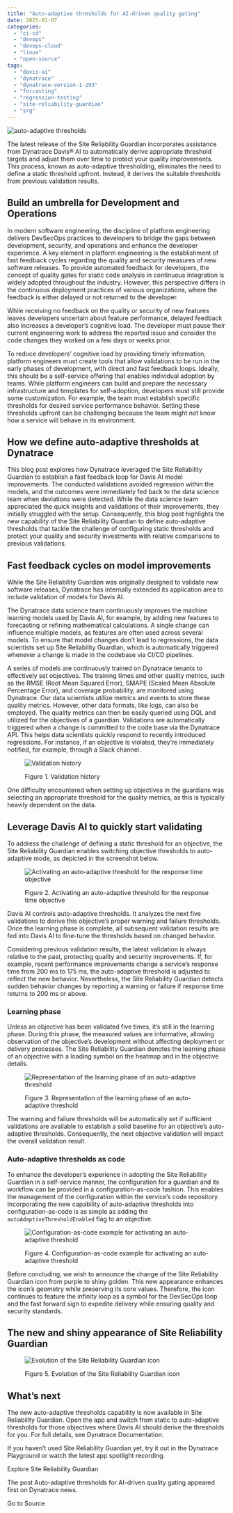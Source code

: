 ```yaml
---
title: "Auto-adaptive thresholds for AI-driven quality gating"
date: 2025-01-07
categories: 
  - "ci-cd"
  - "devops"
  - "devops-cloud"
  - "linux"
  - "open-source"
tags: 
  - "davis-ai"
  - "dynatrace"
  - "dynatrace-version-1-293"
  - "forcasting"
  - "regression-testing"
  - "site-reliability-guardian"
  - "srg"
---
```


![auto-adaptive thresholds](https://dt-cdn.net/wp-content/uploads/2024/06/Blog_-OTP-0146_-high-res-version-300x169.png)

The latest release of the Site Reliability Guardian incorporates assistance from Dynatrace Davis® AI to automatically derive appropriate threshold targets and adjust them over time to protect your quality improvements. This process, known as auto-adaptive thresholding, eliminates the need to define a static threshold upfront. Instead, it derives the suitable thresholds from previous validation results.

## Build an umbrella for Development and Operations

In modern software engineering, the discipline of platform engineering delivers DevSecOps practices to developers to bridge the gaps between development, security, and operations and enhance the developer experience. A key element in platform engineering is the establishment of fast feedback cycles regarding the quality and security measures of new software releases. To provide automated feedback for developers, the concept of quality gates for static code analysis in continuous integration is widely adopted throughout the industry. However, this perspective differs in the continuous deployment practices of various organizations, where the feedback is either delayed or not returned to the developer.

While receiving no feedback on the quality or security of new features leaves developers uncertain about feature performance, delayed feedback also increases a developer’s cognitive load. The developer must pause their current engineering work to address the reported issue and consider the code changes they worked on a few days or weeks prior.

To reduce developers’ cognitive load by providing timely information, platform engineers must create tools that allow validations to be run in the early phases of development, with direct and fast feedback loops. Ideally, this should be a self-service offering that enables individual adoption by teams. While platform engineers can build and prepare the necessary infrastructure and templates for self-adoption, developers must still provide some customization. For example, the team must establish specific thresholds for desired service performance behavior. Setting these thresholds upfront can be challenging because the team might not know how a service will behave in its environment.

## How we define auto-adaptive thresholds at Dynatrace

This blog post explores how Dynatrace leveraged the Site Reliability Guardian to establish a fast feedback loop for Davis AI model improvements. The conducted validations avoided regression within the models, and the outcomes were immediately fed back to the data science team when deviations were detected. While the data science team appreciated the quick insights and validations of their improvements, they initially struggled with the setup. Consequently, this blog post highlights the new capability of the Site Reliability Guardian to define auto-adaptive thresholds that tackle the challenge of configuring static thresholds and protect your quality and security investments with relative comparisons to previous validations.

## Fast feedback cycles on model improvements

While the Site Reliability Guardian was originally designed to validate new software releases, Dynatrace has internally extended its application area to include validation of models for Davis AI.

The Dynatrace data science team continuously improves the machine learning models used by Davis AI, for example, by adding new features to forecasting or refining mathematical calculations. A single change can influence multiple models, as features are often used across several models. To ensure that model changes don’t lead to regressions, the data scientists set up Site Reliability Guardian, which is automatically triggered whenever a change is made in the codebase via CI/CD pipelines.

A series of models are continuously trained on Dynatrace tenants to effectively set objectives. The training times and other quality metrics, such as the RMSE (Root Mean Squared Error), SMAPE (Scaled Mean Absolute Percentage Error), and coverage probability, are monitored using Dynatrace. Our data scientists utilize metrics and events to store these quality metrics. However, other data formats, like logs, can also be employed. The quality metrics can then be easily queried using DQL and utilized for the objectives of a guardian. Validations are automatically triggered when a change is committed to the code base via the Dynatrace API. This helps data scientists quickly respond to recently introduced regressions. For instance, if an objective is violated, they’re immediately notified, for example, through a Slack channel.

<figure>

![Validation history](https://dt-cdn.net/wp-content/uploads/2024/06/forecaster_srg.png)

<figcaption>

Figure 1. Validation history

</figcaption>

</figure>

One difficulty encountered when setting up objectives in the guardians was selecting an appropriate threshold for the quality metrics, as this is typically heavily dependent on the data.

## Leverage Davis AI to quickly start validating

To address the challenge of defining a static threshold for an objective, the Site Reliability Guardian enables switching objective thresholds to auto-adaptive mode, as depicted in the screenshot below.

<figure>

![Activating an auto-adaptive threshold for the response time objective](https://dt-cdn.net/wp-content/uploads/2024/06/activate_auto_adaptive_thresholds.png)

<figcaption>

Figure 2. Activating an auto-adaptive threshold for the response time objective

</figcaption>

</figure>

Davis AI controls auto-adaptive thresholds. It analyzes the next five validations to derive this objective’s proper warning and failure thresholds. Once the learning phase is complete, all subsequent validation results are fed into Davis AI to fine-tune the thresholds based on changed behavior.

Considering previous validation results, the latest validation is always relative to the past, protecting quality and security improvements. If, for example, recent performance improvements change a service’s response time from 200 ms to 175 ms, the auto-adaptive threshold is adjusted to reflect the new behavior. Nevertheless, the Site Reliability Guardian detects sudden behavior changes by reporting a warning or failure if response time returns to 200 ms or above.

### Learning phase

Unless an objective has been validated five times, it’s still in the learning phase. During this phase, the measured values are informative, allowing observation of the objective’s development without affecting deployment or delivery processes. The Site Reliability Guardian denotes the learning phase of an objective with a loading symbol on the heatmap and in the objective details.

<figure>

![Representation of the learning phase of an auto-adaptive threshold](https://dt-cdn.net/wp-content/uploads/2024/06/detailed_analysis.png)

<figcaption>

Figure 3. Representation of the learning phase of an auto-adaptive threshold

</figcaption>

</figure>

The warning and failure thresholds will be automatically set if sufficient validations are available to establish a solid baseline for an objective’s auto-adaptive thresholds. Consequently, the next objective validation will impact the overall validation result.

### Auto-adaptive thresholds as code

To enhance the developer’s experience in adopting the Site Reliability Guardian in a self-service manner, the configuration for a guardian and its workflow can be provided in a configuration-as-code fashion. This enables the management of the configuration within the service’s code repository. Incorporating the new capability of auto-adaptive thresholds into configuration-as-code is as simple as adding the `autoAdaptiveThresholdEnabled` flag to an objective.

<figure>

![Configuration-as-code example for activating an auto-adaptive threshold](https://dt-cdn.net/wp-content/uploads/2024/06/config_as_code_snippet.png)

<figcaption>

Figure 4. Configuration-as-code example for activating an auto-adaptive threshold

</figcaption>

</figure>

Before concluding, we wish to announce the change of the Site Reliability Guardian icon from purple to shiny golden. This new appearance enhances the icon’s geometry while preserving its core values. Therefore, the icon continues to feature the infinity loop as a symbol for the DevSecOps loop and the fast forward sign to expedite delivery while ensuring quality and security standards.

## The new and shiny appearance of Site Reliability Guardian

<figure>

![Evolution of the Site Reliability Guardian icon](https://dt-cdn.net/wp-content/uploads/2024/06/srg_icon.png)

<figcaption>

Figure 5. Evolution of the Site Reliability Guardian icon

</figcaption>

</figure>

## What’s next

The new auto-adaptive thresholds capability is now available in Site Reliability Guardian. Open the app and switch from static to auto-adaptive thresholds for those objectives where Davis AI should derive the thresholds for you. For full details, see Dynatrace Documentation.

If you haven’t used Site Reliability Guardian yet, try it out in the Dynatrace Playground or watch the latest app spotlight recording.  

Explore Site Reliability Guardian

The post Auto-adaptive thresholds for AI-driven quality gating appeared first on Dynatrace news.

Go to Source
